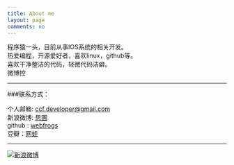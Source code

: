 ```yaml
---
title: About me
layout: page
comments: no
---
```


程序猿一头，目前从事IOS系统的相关开发。	
热爱编程，开源爱好者，喜欢linux，github等。		
喜欢干净整洁的代码，轻微代码洁癖。  	
微博控

----

###联系方式：        

个人邮箱: [ccf.developer@gmail.com](mailto:ccf.developer@gmail.com)     
新浪微博: [思圃](http://weibo.com/u/1713195262)	 
github : [webfrogs](https://github.com/webfrogs)        
豆瓣：[网蛙](http://www.douban.com/people/48235183/)

----


[![新浪微博](http://ww1.sinaimg.cn/mw690/a737bd24jw1e6w07bripmj20930bjgli.jpg)](http://weibo.com/hilolt)
